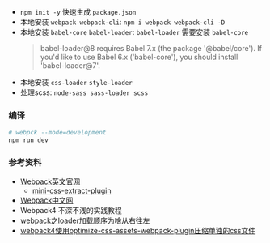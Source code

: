 
+ `npm init -y` 快速生成 `package.json`
+ 本地安装 `webpack webpack-cli`: `npm i webpack webpack-cli -D`
+ 本地安装 `babel-core` `babel-loader`: `babel-loader` 需要安装 `babel-core`
  > babel-loader@8 requires Babel 7.x (the package '@babel/core'). If you'd like to use Babel 6.x ('babel-core'), you should install 'babel-loader@7'.
+ 本地安装 `css-loader` `style-loader`
+ 处理scss: `node-sass sass-loader scss`

### 编译
```bash
# webpck --mode=development
npm run dev
```


### 参考资料
+ [Webpack英文官网](https://webpack.js.org/concepts/)
  + [mini-css-extract-plugin](https://webpack.js.org/plugins/mini-css-extract-plugin/)
+ [Webpack中文网](https://www.webpackjs.com/concepts/)
+ Webpack4 不深不浅的实践教程
+ [webpack之loader加载顺序为啥从右往左](https://blog.csdn.net/qq_37109325/article/details/80169289)
+ [webpack4使用optimize-css-assets-webpack-plugin压缩单独的css文件](https://blog.csdn.net/weixin_36185028/article/details/82182352)